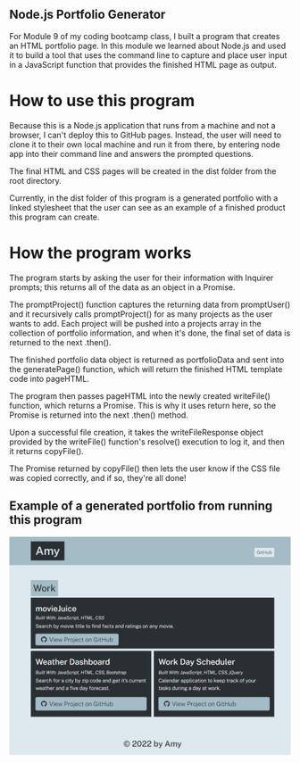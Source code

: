 ## Node.js Portfolio Generator

For Module 9 of my coding bootcamp class, I built a program that creates an HTML portfolio page. In this module we learned about Node.js and used it to build a tool that uses the command line to capture and place user input in a JavaScript function that provides the finished HTML page as output.

# How to use this program

Because this is a Node.js application that runs from a machine and not a browser, I can't deploy this to GitHub pages. Instead, the user will need to clone it to their own local machine and run it from there, by entering node app into their command line and answers the prompted questions.

The final HTML and CSS pages will be created in the dist folder from the root directory.

Currently, in the dist folder of this program is a generated portfolio with a linked stylesheet that the user can see as an example of a finished product this program can create.

# How the program works

The program starts by asking the user for their information with Inquirer prompts; this returns all of the data as an object in a Promise.

The promptProject() function captures the returning data from promptUser() and it recursively calls promptProject() for as many projects as the user wants to add. Each project will be pushed into a projects array in the collection of portfolio information, and when it's done, the final set of data is returned to the next .then().

The finished portfolio data object is returned as portfolioData and sent into the generatePage() function, which will return the finished HTML template code into pageHTML.

The program then passes pageHTML into the newly created writeFile() function, which returns a Promise. This is why it uses return here, so the Promise is returned into the next .then() method.

Upon a successful file creation, it takes the writeFileResponse object provided by the writeFile() function's resolve() execution to log it, and then it returns copyFile().

The Promise returned by copyFile() then lets the user know if the CSS file was copied correctly, and if so, they're all done!

## Example of a generated portfolio from running this program

![](./utils/127.0.0.1_5500_dist_index.html.png)
